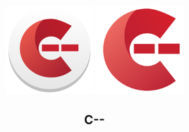 <div id="C-- Logo" align="center">
    <br />
    <img src="./docs/logo.png" alt="C-- Logo" width="200"/>
    <img src="./docs/logo2.png" alt="C-- Logo" width="200"/>
    <h1>C--</h1>
    <h3></h3>
</div>

